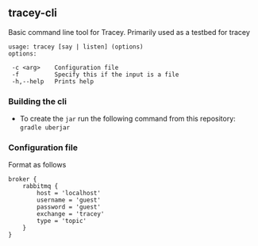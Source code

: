 ## tracey-cli

Basic command line tool for Tracey. Primarily used as a testbed for tracey

```
usage: tracey [say | listen] (options)
options:

 -c <arg>    Configuration file
 -f          Specify this if the input is a file
 -h,--help   Prints help
 ```
 
### Building the cli
 
 - To create the `jar` run the following command from this repository: `gradle uberjar` 

### Configuration file

Format as follows

```
broker {
    rabbitmq {
        host = 'localhost'
		username = 'guest'
        password = 'guest'
        exchange = 'tracey'
        type = 'topic'        
    }
}
```

